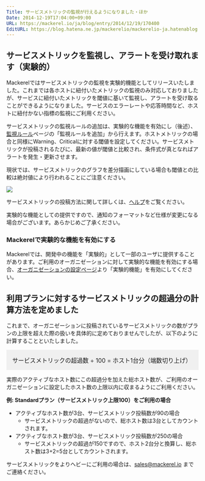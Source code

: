 ```yaml
---
Title: サービスメトリックの監視が行えるようになりました・ほか
Date: 2014-12-19T17:04:00+09:00
URL: https://mackerel.io/ja/blog/entry/2014/12/19/170400
EditURL: https://blog.hatena.ne.jp/mackerelio/mackerelio-ja.hatenablog.mackerel.io/atom/entry/8454420450077488581
---
```


## サービスメトリックを監視し、アラートを受け取れます（実験的）

Mackerelではサービスメトリックの監視を実験的機能としてリリースいたしました。これまでは各ホストに紐付いたメトリックの監視のみ対応しておりましたが、サービスに紐付いたメトリックを閾値に基いて監視し、アラートを受け取ることができるようになりました。サービスのエラーレートや応答時間など、ホストに紐付かない指標の監視にご利用ください。

サービスメトリックの監視ルールの追加は、実験的な機能を有効にし（後述）、[監視ルール](https://mackerel.io/my/monitors)ページの「監視ルールを追加」から行えます。ホストメトリックの場合と同様にWarning、Criticalに対する閾値を設定してください。サービスメトリックが投稿されるたびに、最新の値が閾値と比較され、条件式が真となればアラートを発生・更新させます。

現状では、サービスメトリックのグラフを差分描画にしている場合も閾値との比較は絶対値により行われることにご注意ください。

![](https://cdn-ak.f.st-hatena.com/images/fotolife/m/mackerelio/20141218/20141218123629_original.png)

サービスメトリックの投稿方法に関して詳しくは、[ヘルプ](https://mackerel.io/ja/docs/entry/advanced/fluentd)をご覧ください。

実験的な機能としての提供ですので、通知のフォーマットなど仕様が変更になる場合がございます。あらかじめご了承ください。

### Mackerelで実験的な機能を有効にする

Mackerelでは、開発中の機能を「実験的」として一部のユーザに提供することがあります。ご利用のオーガニゼーションに対して実験的な機能を有効にする場合、[オーガニゼーションの設定ページ](https://mackerel.io/my?tab=setting)より「実験的機能」を有効にしてください。

## 利用プランに対するサービスメトリックの超過分の計算方法を定めました

これまで、オーガニゼーションに投稿されているサービスメトリックの数がプランの上限を超えた際の扱いを具体的に定めておりませんでしたが、以下のように計算することといたしました。

<div style="background-color: #F0F0F0; padding: 1em; font-size: 110%">サービスメトリックの超過数 ÷ 100 = ホスト1台分（端数切り上げ）</div>

実際のアクティブなホスト数にこの超過分を加えた総ホスト数が、ご利用のオーガニゼーションに設定したホスト数の上限以内に収まるようにご利用ください。

<strong>例: Standardプラン（サービスメトリック上限100）をご利用の場合</strong>

- アクティブなホスト数が3台、サービスメトリック投稿数が90の場合
  - サービスメトリックの超過がないので、総ホスト数は3台としてカウントされます。
- アクティブなホスト数が3台、サービスメトリック投稿数が250の場合
  - サービスメトリックの超過が150ですので、ホスト2台分と換算し、総ホスト数は3+2=5台としてカウントされます。

サービスメトリックをよりヘビーにご利用の場合は、sales@mackerel.io までご連絡ください。
